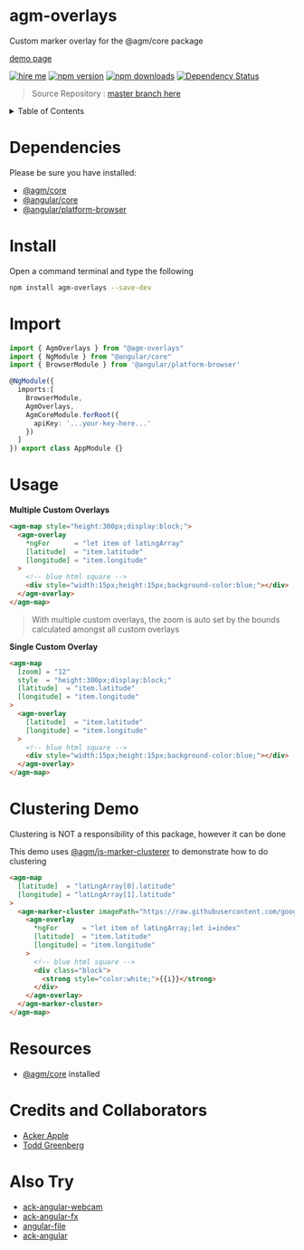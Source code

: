# agm-overlays
Custom marker overlay for the @agm/core package

[demo page](https://ackerapple.github.io/agm-overlays/)

[![hire me](https://ackerapple.github.io/resume/assets/images/hire-me-badge.svg)](https://ackerapple.github.io/resume/)
[![npm version](https://badge.fury.io/js/agm-overlays.svg)](http://badge.fury.io/js/agm-overlays)
[![npm downloads](https://img.shields.io/npm/dm/agm-overlays.svg)](https://npmjs.org/agm-overlays)
[![Dependency Status](https://david-dm.org/ackerapple/agm-overlays.svg)](https://david-dm.org/ackerapple/agm-overlays)

> Source Repository : [master branch here](https://github.com/AckerApple/agm-overlays/tree/master)

<details>
  <summary>Table of Contents</summary>

- [Dependencies](#dependencies)
- [Install](#install)
- [Import](#import)
- [Usage](#usage)
- [Clustering Demo](#clustering-demo)
- [Resources](#resources)
- [Credits and Collaborators](#credits-and-collaborators)
- [Also Try](#also-try)

</details>

# Dependencies

Please be sure you have installed:
- [@agm/core](https://www.npmjs.com/package/@agm/core)
- [@angular/core](https://www.npmjs.com/package/@angular/core)
- [@angular/platform-browser](https://www.npmjs.com/package/@angular/platform-browser)

# Install
Open a command terminal and type the following
```bash
npm install agm-overlays --save-dev
```

# Import
```typescript
import { AgmOverlays } from "@agm-overlays"
import { NgModule } from "@angular/core"
import { BrowserModule } from '@angular/platform-browser'

@NgModule({
  imports:[
    BrowserModule,
    AgmOverlays,
    AgmCoreModule.forRoot({
      apiKey: '...your-key-here...'
    })
  ]
}) export class AppModule {}
```

# Usage
**Multiple Custom Overlays**
```html
<agm-map style="height:300px;display:block;">
  <agm-overlay
    *ngFor      = "let item of latLngArray"
    [latitude]  = "item.latitude"
    [longitude] = "item.longitude"
  >
    <!-- blue html square -->
    <div style="width:15px;height:15px;background-color:blue;"></div>
  </agm-overlay>
</agm-map>
```
> With multiple custom overlays, the zoom is auto set by the bounds calculated amongst all custom overlays

**Single Custom Overlay**
```html
<agm-map
  [zoom] = "12"
  style  = "height:300px;display:block;"
  [latitude]  = "item.latitude"
  [longitude] = "item.longitude"
>
  <agm-overlay
    [latitude]  = "item.latitude"
    [longitude] = "item.longitude"
  >
    <!-- blue html square -->
    <div style="width:15px;height:15px;background-color:blue;"></div>
  </agm-overlay>
</agm-map>
```

# Clustering Demo
Clustering is NOT a responsibility of this package, however it can be done

This demo uses [@agm/js-marker-clusterer](https://www.npmjs.com/package/@agm/js-marker-clusterer) to demonstrate how to do clustering

```html
<agm-map
  [latitude]  = "latLngArray[0].latitude"
  [longitude] = "latLngArray[1].latitude"
>
  <agm-marker-cluster imagePath="https://raw.githubusercontent.com/googlemaps/v3-utility-library/master/markerclustererplus/images/m">
    <agm-overlay
      *ngFor      = "let item of latLngArray;let i=index"
      [latitude]  = "item.latitude"
      [longitude] = "item.longitude"
    >
      <!-- blue html square -->
      <div class="block">
        <strong style="color:white;">{{i}}</strong>
      </div>
    </agm-overlay>
  </agm-marker-cluster>
</agm-map>
```


# Resources
- [@agm/core](https://www.npmjs.com/package/@agm/core) installed

# Credits and Collaborators
- [Acker Apple](https://github.com/AckerApple)
- [Todd Greenberg](https://github.com/tsgreenberg1217)

# Also Try
- [ack-angular-webcam](https://www.npmjs.com/package/ack-angular-webcam)
- [ack-angular-fx](https://www.npmjs.com/package/ack-angular-fx)
- [angular-file](https://www.npmjs.com/package/angular-file)
- [ack-angular](https://www.npmjs.com/package/ack-angular)
